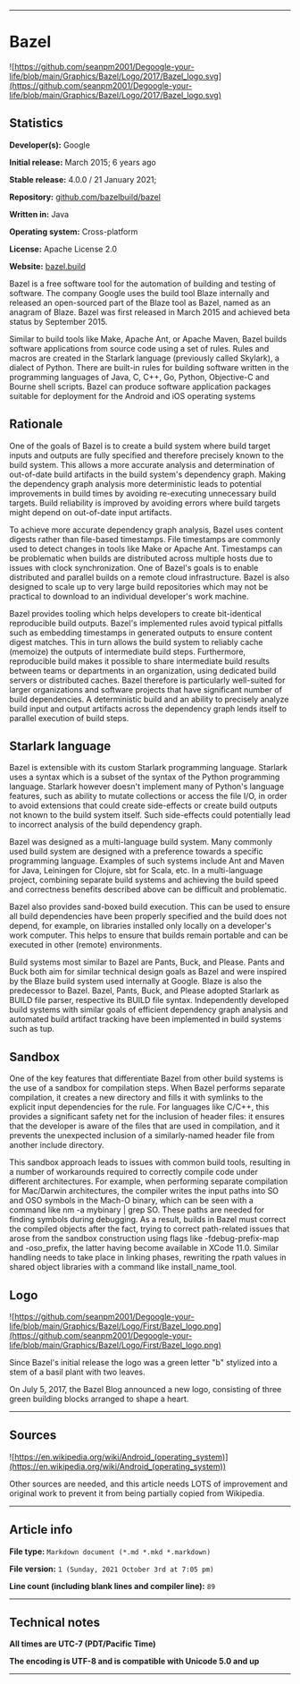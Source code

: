 
***

# Bazel

![https://github.com/seanpm2001/Degoogle-your-life/blob/main/Graphics/Bazel/Logo/2017/Bazel_logo.svg](https://github.com/seanpm2001/Degoogle-your-life/blob/main/Graphics/Bazel/Logo/2017/Bazel_logo.svg)

## Statistics

**Developer(s):**	Google

**Initial release:**	March 2015; 6 years ago

**Stable release:**	4.0.0 / 21 January 2021;

**Repository:** [github.com/bazelbuild/bazel](github.com/bazelbuild/bazel)

**Written in:**	Java

**Operating system:**	Cross-platform

**License:**	Apache License 2.0

**Website:**	[bazel.build](https://bazel.build)

Bazel is a free software tool for the automation of building and testing of software. The company Google uses the build tool Blaze internally and released an open-sourced part of the Blaze tool as Bazel, named as an anagram of Blaze. Bazel was first released in March 2015 and achieved beta status by September 2015.

Similar to build tools like Make, Apache Ant, or Apache Maven, Bazel builds software applications from source code using a set of rules. Rules and macros are created in the Starlark language (previously called Skylark), a dialect of Python. There are built-in rules for building software written in the programming languages of Java, C, C++, Go, Python, Objective-C and Bourne shell scripts. Bazel can produce software application packages suitable for deployment for the Android and iOS operating systems

## Rationale

One of the goals of Bazel is to create a build system where build target inputs and outputs are fully specified and therefore precisely known to the build system. This allows a more accurate analysis and determination of out-of-date build artifacts in the build system's dependency graph. Making the dependency graph analysis more deterministic leads to potential improvements in build times by avoiding re-executing unnecessary build targets. Build reliability is improved by avoiding errors where build targets might depend on out-of-date input artifacts.

To achieve more accurate dependency graph analysis, Bazel uses content digests rather than file-based timestamps. File timestamps are commonly used to detect changes in tools like Make or Apache Ant. Timestamps can be problematic when builds are distributed across multiple hosts due to issues with clock synchronization. One of Bazel's goals is to enable distributed and parallel builds on a remote cloud infrastructure. Bazel is also designed to scale up to very large build repositories which may not be practical to download to an individual developer's work machine.

Bazel provides tooling which helps developers to create bit-identical reproducible build outputs. Bazel's implemented rules avoid typical pitfalls such as embedding timestamps in generated outputs to ensure content digest matches. This in turn allows the build system to reliably cache (memoize) the outputs of intermediate build steps. Furthermore, reproducible build makes it possible to share intermediate build results between teams or departments in an organization, using dedicated build servers or distributed caches. Bazel therefore is particularly well-suited for larger organizations and software projects that have significant number of build dependencies. A deterministic build and an ability to precisely analyze build input and output artifacts across the dependency graph lends itself to parallel execution of build steps.

## Starlark language

Bazel is extensible with its custom Starlark programming language. Starlark uses a syntax which is a subset of the syntax of the Python programming language. Starlark however doesn't implement many of Python's language features, such as ability to mutate collections or access the file I/O, in order to avoid extensions that could create side-effects or create build outputs not known to the build system itself. Such side-effects could potentially lead to incorrect analysis of the build dependency graph.

Bazel was designed as a multi-language build system. Many commonly used build system are designed with a preference towards a specific programming language. Examples of such systems include Ant and Maven for Java, Leiningen for Clojure, sbt for Scala, etc. In a multi-language project, combining separate build systems and achieving the build speed and correctness benefits described above can be difficult and problematic.

Bazel also provides sand-boxed build execution. This can be used to ensure all build dependencies have been properly specified and the build does not depend, for example, on libraries installed only locally on a developer's work computer. This helps to ensure that builds remain portable and can be executed in other (remote) environments.

Build systems most similar to Bazel are Pants, Buck, and Please. Pants and Buck both aim for similar technical design goals as Bazel and were inspired by the Blaze build system used internally at Google. Blaze is also the predecessor to Bazel. Bazel, Pants, Buck, and Please adopted Starlark as BUILD file parser, respective its BUILD file syntax. Independently developed build systems with similar goals of efficient dependency graph analysis and automated build artifact tracking have been implemented in build systems such as tup.

## Sandbox

One of the key features that differentiate Bazel from other build systems is the use of a sandbox for compilation steps. When Bazel performs separate compilation, it creates a new directory and fills it with symlinks to the explicit input dependencies for the rule. For languages like C/C++, this provides a significant safety net for the inclusion of header files: it ensures that the developer is aware of the files that are used in compilation, and it prevents the unexpected inclusion of a similarly-named header file from another include directory.

This sandbox approach leads to issues with common build tools, resulting in a number of workarounds required to correctly compile code under different architectures. For example, when performing separate compilation for Mac/Darwin architectures, the compiler writes the input paths into SO and OSO symbols in the Mach-O binary, which can be seen with a command like nm -a mybinary | grep SO. These paths are needed for finding symbols during debugging. As a result, builds in Bazel must correct the compiled objects after the fact, trying to correct path-related issues that arose from the sandbox construction using flags like -fdebug-prefix-map and -oso_prefix, the latter having become available in XCode 11.0. Similar handling needs to take place in linking phases, rewriting the rpath values in shared object libraries with a command like install_name_tool.

## Logo

![https://github.com/seanpm2001/Degoogle-your-life/blob/main/Graphics/Bazel/Logo/First/Bazel_logo.png](https://github.com/seanpm2001/Degoogle-your-life/blob/main/Graphics/Bazel/Logo/First/Bazel_logo.png)

Since Bazel's initial release the logo was a green letter "b" stylized into a stem of a basil plant with two leaves.

On July 5, 2017, the Bazel Blog announced a new logo, consisting of three green building blocks arranged to shape a heart.

***

## Sources

![https://en.wikipedia.org/wiki/Android_(operating_system)](https://en.wikipedia.org/wiki/Android_(operating_system))

Other sources are needed, and this article needs LOTS of improvement and original work to prevent it from being partially copied from Wikipedia.

***

## Article info

**File type:** `Markdown document (*.md *.mkd *.markdown)`

**File version:** `1 (Sunday, 2021 October 3rd at 7:05 pm)`

**Line count (including blank lines and compiler line):** `89`

***

## Technical notes

**All times are UTC-7 (PDT/Pacific Time)**

**The encoding is UTF-8 and is compatible with Unicode 5.0 and up**

***
